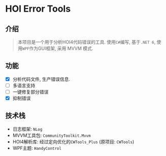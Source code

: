 # HOI Error Tools

## 介绍

> 本项目是一个用于分析HOI4代码错误的工具.
> 使用`C#`编写, 基于`.NET 6`, 使用`WPF`作为GUI框架, 采用 MVVM 模式.

## 功能

- [x] 分析代码文件, 生产错误信息.
- [ ] 多语言支持
- [ ] 一键修复部分错误
- [x] 抑制错误

## 技术栈

- 日志框架: `NLog`
- MVVM工具包: `CommunityToolkit.Mvvm`
- HOI4解析库: 经过定向优化的`CWTools_Plus` (原项目: `CWTools`)
- WPF主题: `HandyControl`